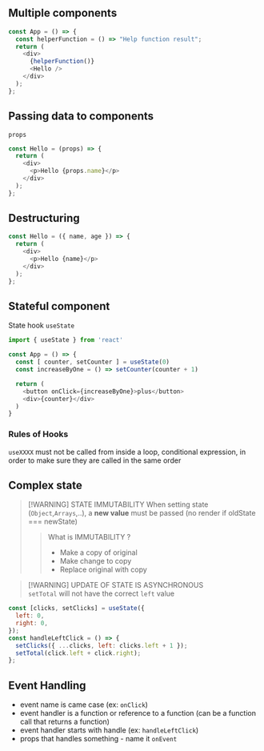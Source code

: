## Multiple components

```js
const App = () => {
  const helperFunction = () => "Help function result";
  return (
    <div>
      {helperFunction()}
      <Hello />
    </div>
  );
};
```

## Passing data to components

`props`

```js
const Hello = (props) => {
  return (
    <div>
      <p>Hello {props.name}</p>
    </div>
  );
};
```

## Destructuring

```js
const Hello = ({ name, age }) => {
  return (
    <div>
      <p>Hello {name}</p>
    </div>
  );
};
```

## Stateful component

State hook `useState` 

```js
import { useState } from 'react'

const App = () => {
  const [ counter, setCounter ] = useState(0)
  const increaseByOne = () => setCounter(counter + 1)

  return (
    <button onClick={increaseByOne}>plus</button>
    <div>{counter}</div>
  )
}
```
### Rules of Hooks
`useXXXX` must not be called from inside a loop, conditional expression, in order to make sure they are called in the same order

## Complex state

> [!WARNING] STATE IMMUTABILITY
> When setting state (`Object`,`Arrays`,..), a **new value** must be passed (no render if oldState === newState)
>
> > What is IMMUTABILITY ?
> >
> > - Make a copy of original
> > - Make change to copy
> > - Replace original with copy

> [!WARNING] UPDATE OF STATE IS ASYNCHRONOUS  
> `setTotal` will not have the correct `left` value

```js
const [clicks, setClicks] = useState({
  left: 0,
  right: 0,
});
const handleLeftClick = () => {
  setClicks({ ...clicks, left: clicks.left + 1 });
  setTotal(click.left + click.right);
};
```

## Event Handling
- event name is came case (ex: `onClick`)
- event handler is a function or reference to a function (can be a function call that returns a function)
- event handler starts with handle (ex: `handleLeftClick`)
- props that handles something - name it `onEvent`